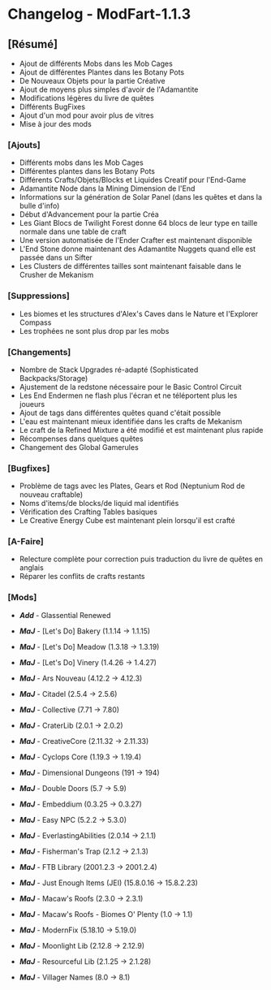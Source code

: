 # Changelog - ModFart-1.1.3

## [Résumé]

- Ajout de différents Mobs dans les Mob Cages
- Ajout de différentes Plantes dans les Botany Pots
- De Nouveaux Objets pour la partie Créative
- Ajout de moyens plus simples d'avoir de l'Adamantite
- Modifications légères du livre de quêtes
- Différents BugFixes
- Ajout d'un mod pour avoir plus de vitres
- Mise à jour des mods

### [Ajouts]

- Différents mobs dans les Mob Cages
- Différentes plantes dans les Botany Pots
- Différents Crafts/Objets/Blocks et Liquides Creatif pour l'End-Game
- Adamantite Node dans la Mining Dimension de l'End
- Informations sur la génération de Solar Panel (dans les quêtes et dans la bulle d'info)
- Début d'Advancement pour la partie Créa
- Les Giant Blocs de Twilight Forest donne 64 blocs de leur type en taille normale dans une table de craft
- Une version automatisée de l'Ender Crafter est maintenant disponible
- L'End Stone donne maintenant des Adamantite Nuggets quand elle est passée dans un Sifter
- Les Clusters de différentes tailles sont maintenant faisable dans le Crusher de Mekanism

### [Suppressions]

- Les biomes et les structures d'Alex's Caves dans le Nature et l'Explorer Compass
- Les trophées ne sont plus drop par les mobs

### [Changements]

- Nombre de Stack Upgrades ré-adapté (Sophisticated Backpacks/Storage)
- Ajustement de la redstone nécessaire pour le Basic Control Circuit
- Les End Endermen ne flash plus l'écran et ne téléportent plus les joueurs
- Ajout de tags dans différentes quêtes quand c'était possible
- L'eau est maintenant mieux identifiée dans les crafts de Mekanism
- Le craft de la Refined Mixture a été modifié et est maintenant plus rapide
- Récompenses dans quelques quêtes
- Changement des Global Gamerules

### [Bugfixes]

- Problème de tags avec les Plates, Gears et Rod (Neptunium Rod de nouveau craftable)
- Noms d'items/de blocks/de liquid mal identifiés
- Vérification des Crafting Tables basiques
- Le Creative Energy Cube est maintenant plein lorsqu'il est crafté

### [A-Faire]

- Relecture complète pour correction puis traduction du livre de quêtes en anglais
- Réparer les conflits de crafts restants

### [Mods]

- **_Add_** - Glassential Renewed

- **_MaJ_** - [Let's Do] Bakery (1.1.14 -> 1.1.15)
- **_MaJ_** - [Let's Do] Meadow (1.3.18 -> 1.3.19)
- **_MaJ_** - [Let's Do] Vinery (1.4.26 -> 1.4.27)
- **_MaJ_** - Ars Nouveau (4.12.2 -> 4.12.3)
- **_MaJ_** - Citadel (2.5.4 -> 2.5.6)
- **_MaJ_** - Collective (7.71 -> 7.80)
- **_MaJ_** - CraterLib (2.0.1 -> 2.0.2)
- **_MaJ_** - CreativeCore (2.11.32 -> 2.11.33)
- **_MaJ_** - Cyclops Core (1.19.3 -> 1.19.4)
- **_MaJ_** - Dimensional Dungeons (191 -> 194)
- **_MaJ_** - Double Doors (5.7 -> 5.9)
- **_MaJ_** - Embeddium (0.3.25 -> 0.3.27)
- **_MaJ_** - Easy NPC (5.2.2 -> 5.3.0)
- **_MaJ_** - EverlastingAbilities (2.0.14 -> 2.1.1)
- **_MaJ_** - Fisherman's Trap (2.1.2 -> 2.1.3)
- **_MaJ_** - FTB Library (2001.2.3 -> 2001.2.4)
- **_MaJ_** - Just Enough Items (JEI) (15.8.0.16 -> 15.8.2.23)
- **_MaJ_** - Macaw's Roofs (2.3.0 -> 2.3.1)
- **_MaJ_** - Macaw's Roofs - Biomes O' Plenty (1.0 -> 1.1)
- **_MaJ_** - ModernFix (5.18.10 -> 5.19.0)
- **_MaJ_** - Moonlight Lib (2.12.8 -> 2.12.9)
- **_MaJ_** - Resourceful Lib (2.1.25 -> 2.1.28)
- **_MaJ_** - Villager Names (8.0 -> 8.1)
